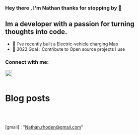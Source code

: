 ### Hey there , I'm Nathan thanks for stopping by 👋

## Im a developer with a passion for turning thoughts into code.
- 🔋 I've recently built a Electric-vehicle charging Map 
- 🥅 2022 Goal : Contribute to Open source projects I use 

### Connect with me:

[<img align="left" alt="nathanRhoden | LinkedIn" width="22px" src="https://cdn.jsdelivr.net/npm/simple-icons@v7/icons/linkedin.svg" />][linkedin]

<br />
<br />

# Blog posts
<!-- HASHNODE:START -->
<!-- HASHNODE:END -->

<br />
<br />

[linkedin]: https://www.linkedin.com/in/nathan-rhoden-99b321a8
[gmail] : "Nathan.rhoden@gmail.com"